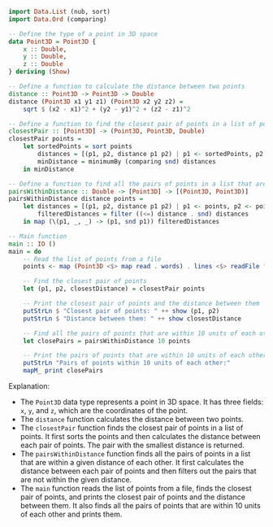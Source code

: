 ```haskell
import Data.List (nub, sort)
import Data.Ord (comparing)

-- Define the type of a point in 3D space
data Point3D = Point3D {
    x :: Double,
    y :: Double,
    z :: Double
} deriving (Show)

-- Define a function to calculate the distance between two points
distance :: Point3D -> Point3D -> Double
distance (Point3D x1 y1 z1) (Point3D x2 y2 z2) =
    sqrt $ (x2 - x1)^2 + (y2 - y1)^2 + (z2 - z1)^2

-- Define a function to find the closest pair of points in a list of points
closestPair :: [Point3D] -> (Point3D, Point3D, Double)
closestPair points =
    let sortedPoints = sort points
        distances = [(p1, p2, distance p1 p2) | p1 <- sortedPoints, p2 <- sortedPoints]
        minDistance = minimumBy (comparing snd) distances
    in minDistance

-- Define a function to find all the pairs of points in a list that are within a given distance of each other
pairsWithinDistance :: Double -> [Point3D] -> [(Point3D, Point3D)]
pairsWithinDistance distance points =
    let distances = [(p1, p2, distance p1 p2) | p1 <- points, p2 <- points, p1 /= p2]
        filteredDistances = filter ((<=) distance . snd) distances
    in map (\(p1, _, _) -> (p1, snd p1)) filteredDistances

-- Main function
main :: IO ()
main = do
    -- Read the list of points from a file
    points <- map (Point3D <$> map read . words) . lines <$> readFile "points.txt"

    -- Find the closest pair of points
    let (p1, p2, closestDistance) = closestPair points

    -- Print the closest pair of points and the distance between them
    putStrLn $ "Closest pair of points: " ++ show (p1, p2)
    putStrLn $ "Distance between them: " ++ show closestDistance

    -- Find all the pairs of points that are within 10 units of each other
    let closePairs = pairsWithinDistance 10 points

    -- Print the pairs of points that are within 10 units of each other
    putStrLn "Pairs of points within 10 units of each other:"
    mapM_ print closePairs
```

Explanation:

* The `Point3D` data type represents a point in 3D space. It has three fields: `x`, `y`, and `z`, which are the coordinates of the point.
* The `distance` function calculates the distance between two points.
* The `closestPair` function finds the closest pair of points in a list of points. It first sorts the points and then calculates the distance between each pair of points. The pair with the smallest distance is returned.
* The `pairsWithinDistance` function finds all the pairs of points in a list that are within a given distance of each other. It first calculates the distance between each pair of points and then filters out the pairs that are not within the given distance.
* The `main` function reads the list of points from a file, finds the closest pair of points, and prints the closest pair of points and the distance between them. It also finds all the pairs of points that are within 10 units of each other and prints them.